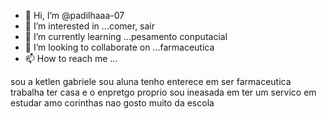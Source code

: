 - 👋 Hi, I’m @padilhaaa-07
- 👀 I’m interested in ...comer, sair
- 🌱 I’m currently learning ...pesamento conputacial
- 💞️ I’m looking to collaborate on ...farmaceutica
- 📫 How to reach me ...

<!---
padilhaaa-07/padilhaaa-07 is a ✨ special ✨ repository because its `README.md` (this file) appears on your GitHub profile.
You can click the Preview link to take a look at your changes.
--->
sou a ketlen gabriele sou aluna tenho enterece em ser farmaceutica trabalha ter casa e o enpretgo proprio
sou ineasada em ter um servico em estudar amo corinthas nao gosto muito da escola 
